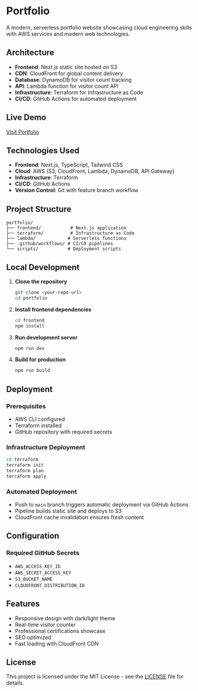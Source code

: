 # Portfolio

A modern, serverless portfolio website showcasing cloud engineering skills with AWS services and modern web technologies.

## Architecture

- **Frontend**: Next.js static site hosted on S3
- **CDN**: CloudFront for global content delivery
- **Database**: DynamoDB for visitor count tracking
- **API**: Lambda function for visitor count API
- **Infrastructure**: Terraform for Infrastructure as Code
- **CI/CD**: GitHub Actions for automated deployment

## Live Demo

[Visit Portfolio](https://your-cloudfront-url.cloudfront.net)

## Technologies Used

- **Frontend**: Next.js, TypeScript, Tailwind CSS
- **Cloud**: AWS (S3, CloudFront, Lambda, DynamoDB, API Gateway)
- **Infrastructure**: Terraform
- **CI/CD**: GitHub Actions
- **Version Control**: Git with feature branch workflow

## Project Structure

```
portfolio/
├── frontend/           # Next.js application
├── terraform/          # Infrastructure as Code
├── lambda/            # Serverless functions
├── .github/workflows/ # CI/CD pipelines
└── scripts/           # Deployment scripts
```

## Local Development

1. **Clone the repository**

   ```bash
   git clone <your-repo-url>
   cd portfolio
   ```

2. **Install frontend dependencies**

   ```bash
   cd frontend
   npm install
   ```

3. **Run development server**

   ```bash
   npm run dev
   ```

4. **Build for production**
   ```bash
   npm run build
   ```

## Deployment

### Prerequisites

- AWS CLI configured
- Terraform installed
- GitHub repository with required secrets

### Infrastructure Deployment

```bash
cd terraform
terraform init
terraform plan
terraform apply
```

### Automated Deployment

- Push to `main` branch triggers automatic deployment via GitHub Actions
- Pipeline builds static site and deploys to S3
- CloudFront cache invalidation ensures fresh content

## Configuration

### Required GitHub Secrets

- `AWS_ACCESS_KEY_ID`
- `AWS_SECRET_ACCESS_KEY`
- `S3_BUCKET_NAME`
- `CLOUDFRONT_DISTRIBUTION_ID`

## Features

- Responsive design with dark/light theme
- Real-time visitor counter
- Professional certifications showcase
- SEO optimized
- Fast loading with CloudFront CDN

## License

This project is licensed under the MIT License - see the [LICENSE](LICENSE) file for details.
